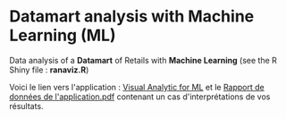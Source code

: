 # Datamart analysis with Machine Learning (ML)
Data analysis of a **Datamart** of Retails with **Machine Learning** (see the R Shiny file : **ranaviz.R**)

Voici le lien vers l'application :  [Visual Analytic for ML]( https://smd-lab-tech.shinyapps.io/Shiny_Dataviz/) et le [Rapport de données de l'application.pdf](/rprt_ana_donnee_avancees_22-1.pdf) contenant un cas d'interprétations de vos résultats.
